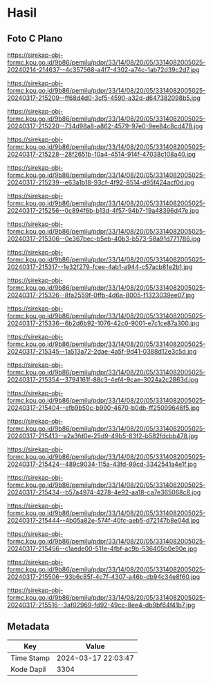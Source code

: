 # Hasil

## Foto C Plano

https://sirekap-obj-formc.kpu.go.id/9b86/pemilu/pdpr/33/14/08/20/05/3314082005025-20240214-214637--4c357568-a4f7-4302-a74c-1ab72d39c2d7.jpg

https://sirekap-obj-formc.kpu.go.id/9b86/pemilu/pdpr/33/14/08/20/05/3314082005025-20240317-215209--ff68d4d0-3cf5-4590-a32d-d647382098b5.jpg

https://sirekap-obj-formc.kpu.go.id/9b86/pemilu/pdpr/33/14/08/20/05/3314082005025-20240317-215220--734d98a8-a862-4579-97e0-9ee84c8cd478.jpg

https://sirekap-obj-formc.kpu.go.id/9b86/pemilu/pdpr/33/14/08/20/05/3314082005025-20240317-215228--28f2651b-10a4-4514-914f-47038c108a40.jpg

https://sirekap-obj-formc.kpu.go.id/9b86/pemilu/pdpr/33/14/08/20/05/3314082005025-20240317-215239--e63a1b18-93cf-4f92-8514-d95f424acf0d.jpg

https://sirekap-obj-formc.kpu.go.id/9b86/pemilu/pdpr/33/14/08/20/05/3314082005025-20240317-215256--0c894f6b-b13d-4f57-94b7-19a48396d47e.jpg

https://sirekap-obj-formc.kpu.go.id/9b86/pemilu/pdpr/33/14/08/20/05/3314082005025-20240317-215306--0e367bec-b5eb-40b3-b573-58a91d771786.jpg

https://sirekap-obj-formc.kpu.go.id/9b86/pemilu/pdpr/33/14/08/20/05/3314082005025-20240317-215317--1e32f279-fcee-4ab1-a944-c57acb81e2b1.jpg

https://sirekap-obj-formc.kpu.go.id/9b86/pemilu/pdpr/33/14/08/20/05/3314082005025-20240317-215326--8fa2559f-0ffb-4d6a-8005-f1323039ee07.jpg

https://sirekap-obj-formc.kpu.go.id/9b86/pemilu/pdpr/33/14/08/20/05/3314082005025-20240317-215336--6b2d6b92-1076-42c0-9001-e7c1ce87a300.jpg

https://sirekap-obj-formc.kpu.go.id/9b86/pemilu/pdpr/33/14/08/20/05/3314082005025-20240317-215345--1a513a72-2dae-4a5f-9d41-0388d12e3c5d.jpg

https://sirekap-obj-formc.kpu.go.id/9b86/pemilu/pdpr/33/14/08/20/05/3314082005025-20240317-215354--3794161f-88c3-4ef4-9cae-3024a2c2863d.jpg

https://sirekap-obj-formc.kpu.go.id/9b86/pemilu/pdpr/33/14/08/20/05/3314082005025-20240317-215404--efb9b50c-b990-4670-b0db-ff25099646f5.jpg

https://sirekap-obj-formc.kpu.go.id/9b86/pemilu/pdpr/33/14/08/20/05/3314082005025-20240317-215413--a2a3fd0e-25d9-49b5-83f2-b582fdcbb478.jpg

https://sirekap-obj-formc.kpu.go.id/9b86/pemilu/pdpr/33/14/08/20/05/3314082005025-20240317-215424--489c9034-115a-43fd-99cd-3342541a4e1f.jpg

https://sirekap-obj-formc.kpu.go.id/9b86/pemilu/pdpr/33/14/08/20/05/3314082005025-20240317-215434--b57a4974-4278-4e92-aa18-ca7e365068c8.jpg

https://sirekap-obj-formc.kpu.go.id/9b86/pemilu/pdpr/33/14/08/20/05/3314082005025-20240317-215444--4b05a82e-574f-40fc-aeb5-d72147b8e04d.jpg

https://sirekap-obj-formc.kpu.go.id/9b86/pemilu/pdpr/33/14/08/20/05/3314082005025-20240317-215456--c1aede00-511e-4fbf-ac9b-536405b0e90e.jpg

https://sirekap-obj-formc.kpu.go.id/9b86/pemilu/pdpr/33/14/08/20/05/3314082005025-20240317-215506--93b6c85f-4c7f-4307-a46b-db94c34e8f60.jpg

https://sirekap-obj-formc.kpu.go.id/9b86/pemilu/pdpr/33/14/08/20/05/3314082005025-20240317-215516--3af02969-fd92-49cc-8ee4-db9bf64f41b7.jpg


## Metadata

| Key        | Value               |
| ---------- | ------------------- |
| Time Stamp | 2024-03-17 22:03:47 |
| Kode Dapil | 3304                |




